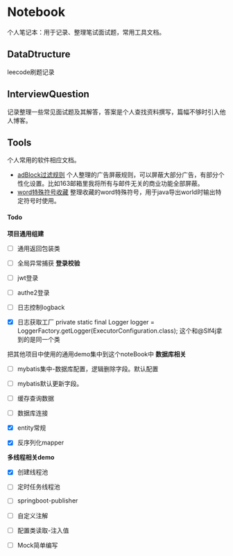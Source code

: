 # Notebook
个人笔记本：用于记录、整理笔试面试题，常用工具文档。

## DataDtructure
leecode刷题记录

## InterviewQuestion
记录整理一些常见面试题及其解答，答案是个人查找资料撰写，篇幅不够时引入他人博客。

## Tools
个人常用的软件相应文档。
- [adBlock过滤规则](https://github.com/AnshayM/Notebook/blob/master/tools/adBlock%E8%BF%87%E6%BB%A4%E8%A7%84%E5%88%99.txt)
个人整理的广告屏蔽规则，可以屏蔽大部分广告，有部分个性化设置。比如163邮箱里我将所有与邮件无关的商业功能全部屏蔽。
- [word特殊符号收藏](https://github.com/AnshayM/Notebook/blob/master/tools/word%E7%89%B9%E6%AE%8A%E7%AC%A6%E5%8F%B7.txt)
整理收藏的word特殊符号，用于java导出world时输出特定符号时使用。


#### Todo
**项目通用组建**
- [ ] 通用返回包装类
- [ ] 全局异常捕获
**登录校验**
- [ ] jwt登录
- [ ] authe2登录
- [ ] 日志控制logback
- [X] 日志获取工厂 private static final Logger logger = LoggerFactory.getLogger(ExecutorConfiguration.class);
    这个和@Slf4j拿到的是同一个类


把其他项目中使用的通用demo集中到这个noteBook中
**数据库相关**
- [ ] mybatis集中-数据库配置，逻辑删除字段。默认配置
- [ ] mybatis默认更新字段。
- [ ] 缓存查询数据
- [ ] 数据库连接
- [X] entity常规
- [X] 反序列化mapper


**多线程相关demo**
- [X] 创建线程池
- [ ] 定时任务线程池

- [ ] springboot-publisher
- [ ] 自定义注解
- [ ] 配置类读取-注入值


- [ ] Mock简单编写





